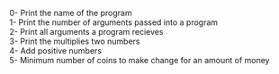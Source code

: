 0- Print the name of the program</br>
1- Print the number of arguments passed into a program</br>
2- Print all arguments a program recieves</br>
3- Print the multiplies two numbers</br>
4- Add positive numbers</br>
5- Minimum number of coins to make change for an amount of money
